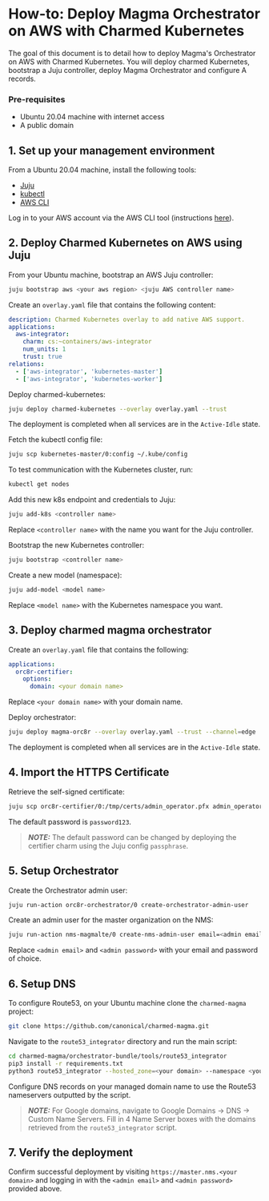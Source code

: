 
# How-to: Deploy Magma Orchestrator on AWS with Charmed Kubernetes

The goal of this document is to detail how to deploy Magma's Orchestrator on AWS with Charmed
Kubernetes. You will deploy charmed Kubernetes,  bootstrap a Juju controller, deploy Magma Orchestrator and configure A
records.


### Pre-requisites
- Ubuntu 20.04 machine with internet access
- A public domain

## 1. Set up your management environment

From a Ubuntu 20.04 machine, install the following tools:
- [Juju](https://juju.is/docs/olm/installing-juju)
- [kubectl](https://kubernetes.io/docs/tasks/tools/install-kubectl-linux/)
- [AWS CLI](https://docs.aws.amazon.com/cli/latest/userguide/getting-started-install.html)

Log in to your AWS account via the AWS CLI tool (instructions 
[here](https://docs.aws.amazon.com/cli/latest/userguide/getting-started-quickstart.html)).


## 2. Deploy Charmed Kubernetes on AWS using Juju

From your Ubuntu machine, bootstrap an AWS Juju controller:

```bash
juju bootstrap aws <your aws region> <juju AWS controller name>
```

Create an `overlay.yaml` file that contains the following content:

```yaml
description: Charmed Kubernetes overlay to add native AWS support.
applications:
  aws-integrator:
    charm: cs:~containers/aws-integrator
    num_units: 1
    trust: true
relations:
  - ['aws-integrator', 'kubernetes-master']
  - ['aws-integrator', 'kubernetes-worker']
```

Deploy charmed-kubernetes:
```bash
juju deploy charmed-kubernetes --overlay overlay.yaml --trust
```

The deployment is completed when all services are in the `Active-Idle` state.

Fetch the kubectl config file:

```bash
juju scp kubernetes-master/0:config ~/.kube/config
```

To test communication with the Kubernetes cluster, run:

```bash
kubectl get nodes
```

Add this new k8s endpoint and credentials to Juju:

```bash
juju add-k8s <controller name>
```

Replace `<controller name>` with the name you want for the Juju controller.

Bootstrap the new Kubernetes controller:

```bash
juju bootstrap <controller name>
```

Create a new model (namespace):

```bash
juju add-model <model name>
```

Replace `<model name>` with the Kubernetes namespace you want.


## 3. Deploy charmed magma orchestrator

Create an `overlay.yaml` file that contains the following:

```yaml
applications:
  orc8r-certifier:
    options:
      domain: <your domain name>
```
Replace `<your domain name>` with your domain name.

Deploy orchestrator:

```bash
juju deploy magma-orc8r --overlay overlay.yaml --trust --channel=edge
```

The deployment is completed when all services are in the `Active-Idle` state.


## 4. Import the HTTPS Certificate
Retrieve the self-signed certificate:

```bash
juju scp orc8r-certifier/0:/tmp/certs/admin_operator.pfx admin_operator.pfx
```

The default password is `password123`.


> **_NOTE:_**  The default password can be changed by deploying the certifier charm using 
the Juju config `passphrase`.


## 5. Setup Orchestrator

Create the Orchestrator admin user:

```bash
juju run-action orc8r-orchestrator/0 create-orchestrator-admin-user
```

Create an admin user for the master organization on the NMS:

```bash
juju run-action nms-magmalte/0 create-nms-admin-user email=<admin email> password=<admin password>
```

Replace `<admin email>` and `<admin password>` with your email and password of choice.

## 6. Setup DNS

To configure Route53, on your Ubuntu machine clone the `charmed-magma` project:

```bash
git clone https://github.com/canonical/charmed-magma.git
```

Navigate to the `route53_integrator` directory and run the main script:

```bash
cd charmed-magma/orchestrator-bundle/tools/route53_integrator
pip3 install -r requirements.txt
python3 route53_integrator --hosted_zone=<your domain> --namespace <your model>
```

Configure DNS records on your managed domain name to use the Route53 nameservers outputted by the
script.

> **_NOTE:_**  For Google domains, navigate to Google Domains -> DNS -> Custom Name Servers. Fill in 4 Name Server 
boxes with the domains retrieved from the `route53_integrator` script.

## 7. Verify the deployment

Confirm successful deployment by visiting `https://master.nms.<your domain>` and logging in 
with the `<admin email>` and `<admin password>` provided above.
